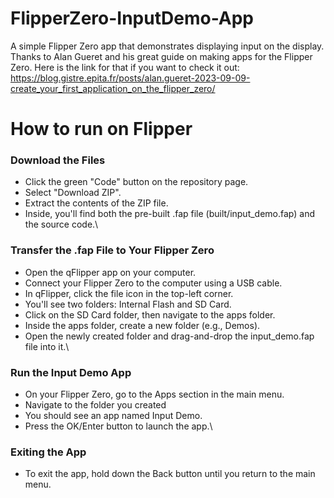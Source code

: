 # FlipperZero-InputDemo-App
A simple Flipper Zero app that demonstrates displaying input on the display. Thanks to Alan Gueret and his great guide on making apps for the Flipper Zero. Here is the link for that if you want to check it out: https://blog.gistre.epita.fr/posts/alan.gueret-2023-09-09-create_your_first_application_on_the_flipper_zero/ 

# How to run on Flipper
### Download the Files
  - Click the green "Code" button on the repository page.
  - Select "Download ZIP".
  - Extract the contents of the ZIP file.
  - Inside, you'll find both the pre-built .fap file (built/input_demo.fap) and the source code.\
### Transfer the .fap File to Your Flipper Zero
  - Open the qFlipper app on your computer.
  - Connect your Flipper Zero to the computer using a USB cable.
  - In qFlipper, click the file icon in the top-left corner.
  - You'll see two folders: Internal Flash and SD Card.
  - Click on the SD Card folder, then navigate to the apps folder.
  - Inside the apps folder, create a new folder (e.g., Demos).
  - Open the newly created folder and drag-and-drop the input_demo.fap file into it.\
### Run the Input Demo App
  - On your Flipper Zero, go to the Apps section in the main menu.
  - Navigate to the folder you created
  - You should see an app named Input Demo.
  - Press the OK/Enter button to launch the app.\
### Exiting the App
  - To exit the app, hold down the Back button until you return to the main menu.
